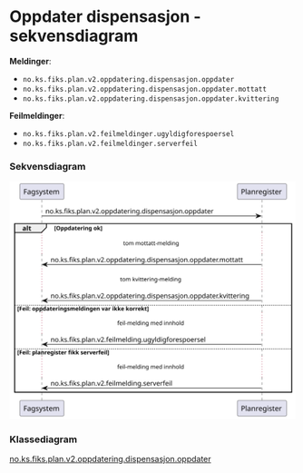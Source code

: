 # Oppdater dispensasjon - sekvensdiagram

**Meldinger**:
- `no.ks.fiks.plan.v2.oppdatering.dispensasjon.oppdater`
- `no.ks.fiks.plan.v2.oppdatering.dispensasjon.oppdater.mottatt`
- `no.ks.fiks.plan.v2.oppdatering.dispensasjon.oppdater.kvittering`

**Feilmeldinger**:
- `no.ks.fiks.plan.v2.feilmeldinger.ugyldigforespoersel`
- `no.ks.fiks.plan.v2.feilmeldinger.serverfeil`

### Sekvensdiagram
![sekvensdiagram](sequence-diagram.svg)


### Klassediagram

[no.ks.fiks.plan.v2.oppdatering.dispensasjon.oppdater](./../../ClassDiagrams/no.ks.fiks.plan.v2.oppdatering.dispensasjon.oppdater/README.md)
